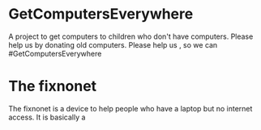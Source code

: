 # GetComputersEverywhere
A project to get computers to children who don't have computers. Please help us by donating old computers.
Please help us , so we can #GetComputersEverywhere
# The fixnonet
The fixnonet is a device to help people who have a laptop but no internet access. It is basically a  